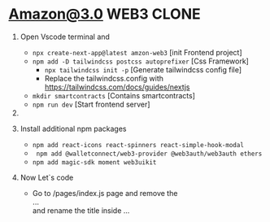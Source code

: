# Amazon@3.0 WEB3 CLONE

1. Open Vscode terminal and
   - ` npx create-next-app@latest amzon-web3 `                        [init Frontend project]
   - ` npm add -D tailwindcss postcss autoprefixer `                  [Css Framework]
      - `npx tailwindcss init -p`                  [Generate tailwindcss config file]
      -  Replace the tailwindcss.config with https://tailwindcss.com/docs/guides/nextjs
   - ` mkdir smartcontracts `                                         [Contains smartcontracts]
   -  ` npm run dev `                                                 [Start frontend server]

2. 
   
3. Install additional npm packages
   - ` npm add react-icons react-spinners react-simple-hook-modal `
   - ` npm add @walletconnect/web3-provider @web3auth/web3auth ethers`
   - ` npm add magic-sdk moment web3uikit `
   
4. Now Let`s code
   - Go to /pages/index.js page and remove the <main>...</main> and rename the title inside <head>...</head>
   
